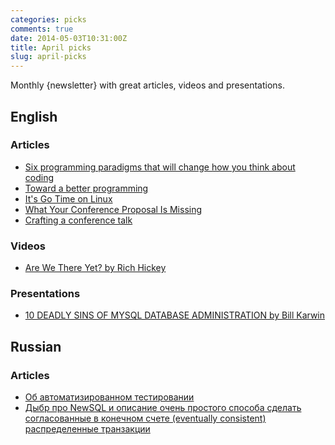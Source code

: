 ```yaml
---
categories: picks
comments: true
date: 2014-05-03T10:31:00Z
title: April picks
slug: april-picks
---
```


Monthly {newsletter} with great articles, videos and presentations.

<!--more-->

## English

### Articles

* [Six programming paradigms that will change how you think about coding](http://brikis98.blogspot.ru/2014/04/six-programming-paradigms-that-will.html)
* [Toward a better programming](http://www.chris-granger.com/2014/03/27/toward-a-better-programming/)
* [It's Go Time on Linux](http://blog.cloudflare.com/its-go-time-on-linux)
* [What Your Conference Proposal Is Missing](http://www.sarahmei.com/blog/2014/04/07/what-your-conference-proposal-is-missing/)
* [Crafting a conference talk](http://blog.testdouble.com/posts/2014-04-04-crafting-a-conference-talk.html)

### Videos

* [Are We There Yet? by Rich Hickey](http://www.infoq.com/presentations/Are-We-There-Yet-Rich-Hickey)

### Presentations

* [10 DEADLY SINS OF MYSQL DATABASE ADMINISTRATION by Bill Karwin](https://www.percona.com/live/mysql-conference-2014/sessions/10-deadly-sins-mysql-database-administration)

## Russian

### Articles

* [Об автоматизированном тестировании](http://sergeyteplyakov.blogspot.ru/2014/04/about-development-testing.html)
* [Дыбр про NewSQL и описание очень простого способа сделать согласованные в конечном счете (eventually consistent) распределенные транзакции](http://eax.me/simple-distributed-transactions/)
